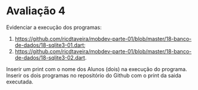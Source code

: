 # Avaliação 4 
Evidenciar a execução dos programas:
1) https://github.com/ricdtaveira/mobdev-parte-01/blob/master/18-banco-de-dados/18-sqlite3-01.dart;
2) https://github.com/ricdtaveira/mobdev-parte-01/blob/master/18-banco-de-dados/18-sqlite3-02.dart.

Inserir um print com o nome dos Alunos (dois) na execução do programa. Inserir os dois programas no repositório do Github com o print da saida executada.
